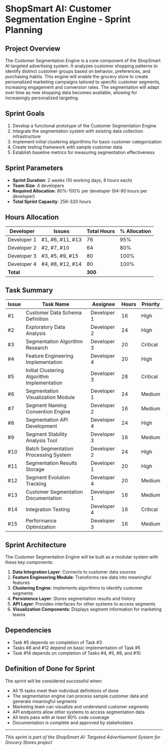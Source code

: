 # ShopSmart AI: Customer Segmentation Engine - Sprint Planning

## Project Overview

The Customer Segmentation Engine is a core component of the ShopSmart AI targeted advertising system. It analyzes customer shopping patterns to identify distinct customer groups based on behavior, preferences, and purchasing habits. This engine will enable the grocery store to create personalized marketing campaigns tailored to specific customer segments, increasing engagement and conversion rates. The segmentation will adapt over time as new shopping data becomes available, allowing for increasingly personalized targeting.

## Sprint Goals

1. Develop a functional prototype of the Customer Segmentation Engine
2. Integrate the segmentation system with existing data collection infrastructure
3. Implement initial clustering algorithms for basic customer categorization
4. Create testing framework with sample customer data
5. Establish baseline metrics for measuring segmentation effectiveness

## Sprint Parameters

- **Sprint Duration**: 2 weeks (10 working days, 8 hours each)
- **Team Size**: 4 developers
- **Required Allocation**: 80%-100% per developer (64-80 hours per developer)
- **Total Sprint Capacity**: 256-320 hours

## Hours Allocation

| Developer | Issues | Total Hours | % Allocation |
|-----------|--------|-------------|--------------|
| Developer 1 | #1, #6, #11, #13 | 76 | 95% |
| Developer 2 | #2, #7, #10 | 64 | 80% |
| Developer 3 | #3, #5, #9, #15 | 80 | 100% |
| Developer 4 | #4, #8, #12, #14 | 80 | 100% |
| **Total** | | **300** | |

## Task Summary

| Issue | Task Name | Assignee | Hours | Priority |
|-------|-----------|----------|-------|----------|
| #1 | Customer Data Schema Definition | Developer 1 | 16 | High |
| #2 | Exploratory Data Analysis | Developer 2 | 24 | High |
| #3 | Segmentation Algorithm Research | Developer 3 | 20 | Critical |
| #4 | Feature Engineering Implementation | Developer 4 | 20 | High |
| #5 | Initial Clustering Algorithm Implementation | Developer 3 | 28 | Critical |
| #6 | Segmentation Visualization Module | Developer 1 | 24 | Medium |
| #7 | Segment Naming Convention Engine | Developer 2 | 16 | Medium |
| #8 | Segmentation API Development | Developer 4 | 24 | High |
| #9 | Segment Stability Analysis Tool | Developer 3 | 16 | Medium |
| #10 | Batch Segmentation Processing System | Developer 2 | 24 | High |
| #11 | Segmentation Results Storage | Developer 1 | 20 | High |
| #12 | Segment Evolution Tracking | Developer 4 | 20 | Medium |
| #13 | Customer Segmentation Documentation | Developer 1 | 16 | Medium |
| #14 | Integration Testing | Developer 4 | 16 | Critical |
| #15 | Performance Optimization | Developer 3 | 16 | Medium |

## Sprint Architecture

The Customer Segmentation Engine will be built as a modular system with these key components:

1. **Data Integration Layer**: Connects to customer data sources
2. **Feature Engineering Module**: Transforms raw data into meaningful features
3. **Clustering Engine**: Implements algorithms to identify customer segments
4. **Persistence Layer**: Stores segmentation results and history
5. **API Layer**: Provides interfaces for other systems to access segments
6. **Visualization Components**: Displays segment information for marketing teams

## Dependencies

- Task #5 depends on completion of Task #3
- Tasks #8 and #12 depend on basic implementation of Task #5
- Task #14 depends on completion of Tasks #4, #5, #8, and #10

## Definition of Done for Sprint

The sprint will be considered successful when:

- All 15 tasks meet their individual definitions of done
- The segmentation engine can process sample customer data and generate meaningful segments
- Marketing team can visualize and understand customer segments
- API endpoints allow other systems to access segmentation data
- All tests pass with at least 90% code coverage
- Documentation is complete and approved by stakeholders

---

*This sprint is part of the ShopSmart AI: Targeted Advertisement System for Grocery Stores project*
